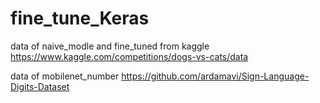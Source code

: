 # fine_tune_Keras

data of naive_modle and fine_tuned from kaggle  https://www.kaggle.com/competitions/dogs-vs-cats/data 

data of mobilenet_number https://github.com/ardamavi/Sign-Language-Digits-Dataset
